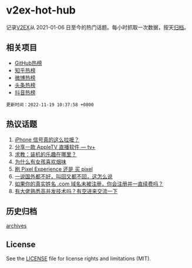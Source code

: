 # v2ex-hot-hub

 记录[V2EX](https://www.v2ex.com/)从 2021-01-06 日至今的热门话题。每小时抓取一次数据，按天[归档](archives)。
 
 ## 相关项目

- [GitHub热榜](https://github.com/snaildev/github-hot-hub)
- [知乎热榜](https://github.com/snaildev/zhihu-hot-hub)
- [微博热榜](https://github.com/snaildev/weibo-hot-hub)
- [头条热榜](https://github.com/snaildev/toutiao-hot-hub)
- [抖音热榜](https://github.com/snaildev/douyin-hot-hub)


 `更新时间：2022-11-19 10:37:58 +0800`

## 热议话题

1. [iPhone 信号真的这么拉嚒？](https://www.v2ex.com/t/896159)
1. [分享一款 AppleTV 直播软件 — tv+](https://www.v2ex.com/t/896152)
1. [求教：装机的乐趣在哪里？](https://www.v2ex.com/t/896181)
1. [为什么有女孩喜欢烟味](https://www.v2ex.com/t/896236)
1. [刷 Pixel Experience 还是 买 pixel](https://www.v2ex.com/t/896215)
1. [一说国外都不好，叫回又都不回，这怎么说](https://www.v2ex.com/t/896269)
1. [如果你的真实姓名 .com 域名未被注册，你会注册并一直续费吗？](https://www.v2ex.com/t/896325)
1. [有大佬熟悉高并发技术吗？有空进来交流一下](https://www.v2ex.com/t/896200)

## 历史归档

[archives](archives)

## License

See the [LICENSE](LICENSE) file for license rights and limitations (MIT).

